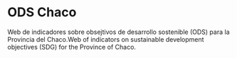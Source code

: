 # ODS Chaco
 Web de indicadores sobre obsejtivos de desarrollo sostenible (ODS) para la Provincia del Chaco.Web of indicators on sustainable development objectives (SDG) for the Province of Chaco.
